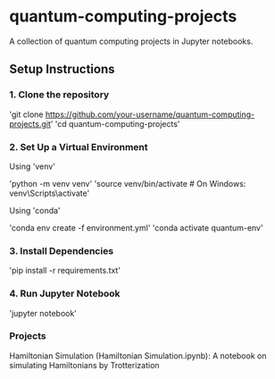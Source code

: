 # quantum-computing-projects
A collection of quantum computing projects in Jupyter notebooks.

## Setup Instructions
### 1. Clone the repository

'git clone https://github.com/your-username/quantum-computing-projects.git'
'cd quantum-computing-projects'

### 2. Set Up a Virtual Environment

Using 'venv'

'python -m venv venv'
'source venv/bin/activate  # On Windows: venv\Scripts\activate'

Using 'conda'

'conda env create -f environment.yml'
'conda activate quantum-env'

### 3. Install Dependencies

'pip install -r requirements.txt'

### 4. Run Jupyter Notebook

'jupyter notebook'

### Projects

Hamiltonian Simulation (Hamiltonian Simulation.ipynb): A notebook on simulating Hamiltonians by Trotterization

